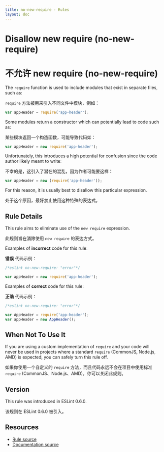 ```yaml
---
title: no-new-require - Rules
layout: doc
---
```

<!-- Note: No pull requests accepted for this file. See README.md in the root directory for details. -->

# Disallow new require (no-new-require)

# 不允许 new require (no-new-require)

The `require` function is used to include modules that exist in separate files, such as:

`require` 方法被用来引入不同文件中模块，例如：

```js
var appHeader = require('app-header');
```

Some modules return a constructor which can potentially lead to code such as:

某些模块返回一个构造函数，可能导致代码如：

```js
var appHeader = new require('app-header');
```

Unfortunately, this introduces a high potential for confusion since the code author likely meant to write:

不幸的是，这引入了潜在的混乱，因为作者可能要这样：

```js
var appHeader = new (require('app-header'));
```

For this reason, it is usually best to disallow this particular expression.

处于这个原因，最好禁止使用这种特殊的表达式。

## Rule Details

This rule aims to eliminate use of the `new require` expression.

此规则旨在消除使用 `new require` 的表达方式。

Examples of **incorrect** code for this rule:

**错误** 代码示例：

```js
/*eslint no-new-require: "error"*/

var appHeader = new require('app-header');
```

Examples of **correct** code for this rule:

**正确** 代码示例：

```js
/*eslint no-new-require: "error"*/

var AppHeader = require('app-header');
var appHeader = new AppHeader();
```

## When Not To Use It

If you are using a custom implementation of `require` and your code will never be used in projects where a standard `require` (CommonJS, Node.js, AMD) is expected, you can safely turn this rule off.

如果你使用一个自定义的 `require` 方法，而且代码永远不会在项目中使用标准 `require`  (CommonJS、Node.js、AMD)，你可以关闭此规则。

## Version

This rule was introduced in ESLint 0.6.0.

该规则在 ESLint 0.6.0 被引入。

## Resources

* [Rule source](https://github.com/eslint/eslint/tree/master/lib/rules/no-new-require.js)
* [Documentation source](https://github.com/eslint/eslint/tree/master/docs/rules/no-new-require.md)
